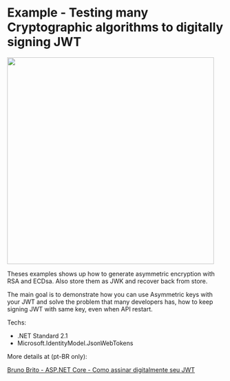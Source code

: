 # Example - Testing many Cryptographic algorithms to digitally signing JWT

<img src="https://brunobrito.ghost.io/content/images/2020/02/capa-redes-sociais-3.png" width="480" />

Theses examples shows up how to generate asymmetric encryption with RSA and ECDsa. 
Also store them as JWK and recover back from  store.

The main goal is to demonstrate how you can use Asymmetric keys with your JWT and solve the problem that many developers has, how to keep signing JWT with same key, even when API restart.

Techs:

* .NET Standard 2.1
* Microsoft.IdentityModel.JsonWebTokens


More details at (pt-BR only): 

[Bruno Brito - ASP.NET Core - Como assinar digitalmente seu JWT](https://www.brunobrito.net.br/jwt-assinaura-digital-rsa-ecdsa-hmac/) 
